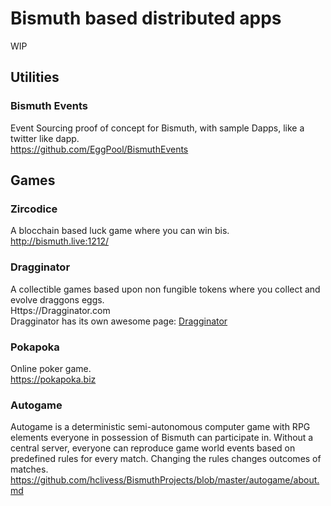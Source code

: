 # Bismuth based distributed apps

WIP



## Utilities

### Bismuth Events

Event Sourcing proof of concept for Bismuth, with sample Dapps, like a twitter like dapp.  
https://github.com/EggPool/BismuthEvents

## Games

### Zircodice

A blocchain based luck game where you can win bis.  
http://bismuth.live:1212/

### Dragginator

A collectible games based upon non fungible tokens where you collect and evolve draggons eggs.  
Https://Dragginator.com  
Dragginator has its own awesome page: [Dragginator](https://github.com/bismuthfoundation/Awesome-Bismuth/blob/master/Dragginator.md)  

### Pokapoka

Online poker game.  
https://pokapoka.biz

### Autogame

Autogame is a deterministic semi-autonomous computer game with RPG elements everyone in possession of Bismuth can participate in. Without a central server, everyone can reproduce game world events based on predefined rules for every match. Changing the rules changes outcomes of matches.
https://github.com/hclivess/BismuthProjects/blob/master/autogame/about.md


